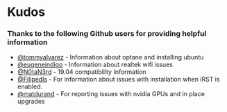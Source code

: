 # Kudos


### Thanks to the following Github users for providing helpful information

* [@tommyalvarez](https://github.com/tommyalvarez) - Information about optane and installing ubuntu
* [@eugeneindigo](https://github.com/eugeneindigo) - Information about realtek wifi issues
* [@N0taN3rd](https://github.com/N0taN3rd) - 19.04 compatibility Information
* [@Filipedls](https://github.com/Filipedls) - For information about issues with installation when iRST is enabled.
* [@matdurand](https://github.com/matdurand) - For reporting issues with nvidia GPUs and in place upgrades
